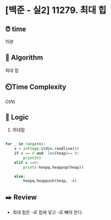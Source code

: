 # [백준 - 실2] 11279. 최대 힙 
 
## ⏰  **time**

15분

## :pushpin: **Algorithm**
최대 힙

## ⏲️**Time Complexity**
$O(N)$

## :round_pushpin: **Logic**
1. 최대힙
```python
		
for _ in range(n):
    x = int(sys.stdin.readline())
    if x == 0 and  len(heap)== 0:
        print(0)
    elif x ==0:
        print(-heapq.heappop(heap))

    else:
        heapq.heappush(heap, -x)
```

## :black_nib: **Review**
- 최대 힙은 -로 힙에 넣고 -로 빼야 한다.

